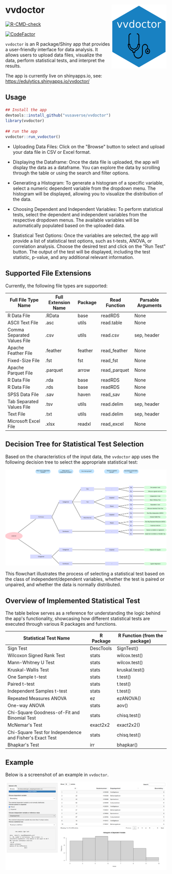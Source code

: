 # vvdoctor <a href='https://github.com/vusaverse/vvdoctor'><img src="man/figures/hex-vvdoctor.png" style="float:right; height:200px;" height="200" align="right"/></a>

<!-- badges: start -->

[![R-CMD-check](https://github.com/vusaverse/vvdoctor/actions/workflows/check-standard.yaml/badge.svg)](https://github.com/vusaverse/vvdoctor/actions/workflows/check-standard.yaml)

[![CodeFactor](https://www.codefactor.io/repository/github/vusaverse/vvdoctor/badge)](https://www.codefactor.io/repository/github/vusaverse/vvdoctor)
<!-- badges: end -->

`vvdoctor` is an R package/Shiny app that provides a user-friendly interface for data analysis. It allows users to upload data files, visualize the data, perform statistical tests, and interpret the results.

The app is currently live on shinyapps.io, see: https://edulytics.shinyapps.io/vvdoctor/

## Usage

``` r
## Install the app
devtools::install_github("vusaverse/vvdoctor")
library(vvdoctor)

## run the app
vvdoctor::run_vvdoctor()
```

-   Uploading Data Files: Click on the "Browse" button to select and upload your data file in CSV or Excel format.

-   Displaying the Dataframe: Once the data file is uploaded, the app will display the data as a dataframe. You can explore the data by scrolling through the table or using the search and filter options.

-   Generating a Histogram: To generate a histogram of a specific variable, select a numeric dependent variable from the dropdown menu. The histogram will be displayed, allowing you to visualize the distribution of the data.

-   Choosing Dependent and Independent Variables: To perform statistical tests, select the dependent and independent variables from the respective dropdown menus. The available variables will be automatically populated based on the uploaded data.

-   Statistical Test Options: Once the variables are selected, the app will provide a list of statistical test options, such as t-tests, ANOVA, or correlation analysis. Choose the desired test and click on the "Run Test" button. The output of the test will be displayed, including the test statistic, p-value, and any additional relevant information.


## Supported File Extensions

Currently, the following file types are supported:

| Full File Type Name | Full Extension Name | Package | Read Function | Parsable Arguments |
|----------------------|---------------------|---------|---------------|--------------------|
| R Data File       | .RData           | base  | readRDS     | None             |
| ASCII Text File    | .asc             | utils | read.table  | None             |
| Comma Separated Values File | .csv | utils | read.csv       | sep, header      |
| Apache Feather File | .feather         | feather | read_feather | None             |
| Fixed-Size File    | .fst             | fst   | read_fst    | None             |
| Apache Parquet File | .parquet         | arrow | read_parquet | None             |
| R Data File       | .rda             | base  | readRDS     | None             |
| R Data File       | .rds             | base  | readRDS     | None             |
| SPSS Data File     | .sav             | haven | read_sav    | None             |
| Tab Separated Values File | .tsv | utils | read.delim      | sep, header      |
| Text File          | .txt             | utils | read.delim  | sep, header      |
| Microsoft Excel File | .xlsx            | readxl | read_excel  | None             |


## Decision Tree for Statistical Test Selection

Based on the characteristics of the input data, the `vvdoctor` app uses the following decision tree to select the appropriate statistical test:

![Decision Tree Flowchart](man/figures/decision_tree_flowchart.png)

This flowchart illustrates the process of selecting a statistical test based on the class of independent/dependent variables, whether the test is paired or unpaired, and whether the data is normally distributed. 

## Overview of Implemented Statistical Test

The table below serves as a reference for understanding the logic behind the app's functionality, 
showcasing how different statistical tests are executed through various R packages and functions.

| Statistical Test Name                                      | R Package | R Function (from the package) |
|------------------------------------------------------------|------------|---------------------------------|
| Sign Test                                                 | DescTools | SignTest()                      |
| Wilcoxon Signed Rank Test                                 | stats      | wilcox.test()                   |
| Mann-Whitney U Test                                        | stats      | wilcox.test()                   |
| Kruskal-Wallis Test                                        | stats      | kruskal.test()                 |
| One Sample t-test                                          | stats      | t.test()                        |
| Paired t-test                                              | stats      | t.test()                        |
| Independent Samples t-test                                 | stats      | t.test()                        |
| Repeated Measures ANOVA                                    | ez         | ezANOVA()                       |
| One-way ANOVA                                              | stats      | aov()                           |
| Chi-Square Goodness-of-Fit and Binomial Test               | stats      | chisq.test()                    |
| McNemar's Test                                             | exact2x2   | exact2x2()                      |
| Chi-Square Test for Independence and Fisher's Exact Test | stats      | chisq.test()                    |
| Bhapkar's Test                                             | irr        | bhapkar()                       |



## Example

Below is a screenshot of an example in `vvdoctor`.

![example](man/figures/vvdoctor_example.png)
